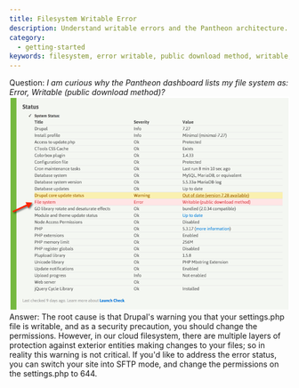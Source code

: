 ```yaml
---
title: Filesystem Writable Error
description: Understand writable errors and the Pantheon architecture.
category:
  - getting-started
keywords: filesystem, error writable, public download method, writable, settings.php, filesystem error, file permissions, permissions
---
```

Question: _I am curious why the Pantheon dashboard lists my file system as: Error, Writable (public download method)?_
 ![](/source/docs/assets/images/desk_images/284378.png)  
Answer: The root cause is that Drupal's warning you that your settings.php file is writable, and as a security precaution, you should change the permissions. However, in our cloud filesystem, there are multiple layers of protection against exterior entities making changes to your files; so in reality this warning is not critical. If you'd like to address the error status, you can switch your site into SFTP mode, and change the permissions on the settings.php to 644.

